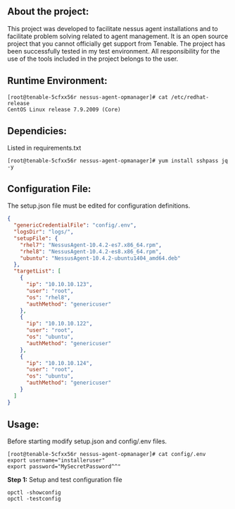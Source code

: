About the project:
--
This project was developed to facilitate nessus agent installations and to facilitate problem solving related to agent management. It is an open source project that you cannot officially get support from Tenable. The project has been successfully tested in my test environment. All responsibility for the use of the tools included in the project belongs to the user.

Runtime Environment:
--

```
[root@tenable-5cfxx56r nessus-agent-opmanager]# cat /etc/redhat-release
CentOS Linux release 7.9.2009 (Core)
```
Dependicies:
--
Listed in requirements.txt
```
[root@tenable-5cfxx56r nessus-agent-opmanager]# yum install sshpass jq -y
```

Configuration File:
--
The setup.json file must be edited for configuration definitions.

```json
{
  "genericCredentialFile": "config/.env",
  "logsDir": "logs/",
  "setupFile": {
    "rhel7": "NessusAgent-10.4.2-es7.x86_64.rpm",
    "rhel8": "NessusAgent-10.4.2-es8.x86_64.rpm",
    "ubuntu": "NessusAgent-10.4.2-ubuntu1404_amd64.deb"
  },
  "targetList": [
    {
      "ip": "10.10.10.123",
      "user": "root",
      "os": "rhel8",
      "authMethod": "genericuser"
    },
    {
      "ip": "10.10.10.122",
      "user": "root",
      "os": "ubuntu",
      "authMethod": "genericuser"
    },
    {
      "ip": "10.10.10.124",
      "user": "root",
      "os": "ubuntu",
      "authMethod": "genericuser"
    }
  ]
}
```


Usage:
--
Before starting modify setup.json and config/.env files.

```
[root@tenable-5cfxx56r nessus-agent-opmanager]# cat config/.env
export username="installeruser"
export password="MySecretPassword^^"
```

__Step 1:__ Setup and test configuration file
```
opctl -showconfig
opctl -testconfig
```
